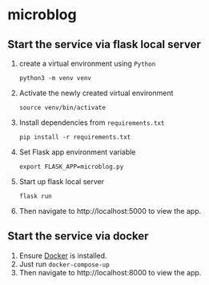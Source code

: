 # microblog

## Start the service via flask local server

1. create a virtual environment using `Python`

   `python3 -m venv venv`
   
3. Activate the newly created virtual environment

   `source venv/bin/activate`
   
5. Install dependencies from `requirements.txt`
   
   `pip install -r requirements.txt`
   
7. Set Flask app environment variable

   `export FLASK_APP=microblog.py`
   
9. Start up flask local server

   `flask run`
   
11. Then navigate to http://localhost:5000 to view the app.

## Start the service via docker
1. Ensure [Docker](https://www.docker.com/) is installed.
2. Just run `docker-compose-up`
3. Then navigate to http://localhost:8000 to view the app.